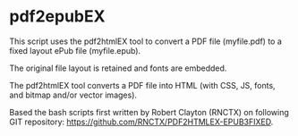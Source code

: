 # pdf2epubEX

This script uses the pdf2htmlEX tool to convert a PDF file (myfile.pdf) to a fixed layout ePub file (myfile.epub).

The original file layout is retained and fonts are embedded.

The pdf2htmlEX tool converts a PDF file into HTML (with CSS, JS, fonts, and bitmap and/or vector images).

Based the bash scripts first written by Robert Clayton (RNCTX) on following GIT repository: https://github.com/RNCTX/PDF2HTMLEX-EPUB3FIXED.
